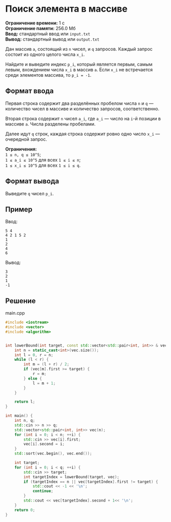 # Поиск элемента в массиве

**Ограничение времени:** 1 с  
**Ограничение памяти:** 256.0 Мб  
**Ввод:** стандартный ввод или `input.txt`  
**Вывод:** стандартный вывод или `output.txt`

Дан массив `a`, состоящий из `n` чисел, и `q` запросов. Каждый запрос состоит из одного целого числа `x_i`.

Найдите и выведите индекс `p_i`, который является первым, самым левым, вхождением числа `x_i` в массив `a`. Если `x_i` не встречается среди элементов массива, то `p_i = -1`.

## Формат ввода

Первая строка содержит два разделённых пробелом числа `n` и `q` — количество чисел в массиве и количество запросов, соответственно.

Вторая строка содержит `n` чисел `a_i`, где `a_i` — число на `i`-й позиции в массиве `a`. Числа разделены пробелами.

Далее идут `q` строк, каждая строка содержит ровно одно число `x_i` — очередной запрос.

**Ограничения:**  
`1 ≤ n, q ≤ 10^5`;  
`1 ≤ a_i ≤ 10^5` для всех `1 ≤ i ≤ n`;  
`1 ≤ x_i ≤ 10^5` для всех `1 ≤ i ≤ q`.

## Формат вывода

Выведите `q` чисел `p_i`.

## Пример

Ввод:
```
5 4
4 2 1 5 2
1
2
4
6
```

Вывод:
```
3
2
1
-1
```
## Решение

main.cpp
```cpp
#include <iostream>
#include <vector>
#include <algorithm>


int lowerBound(int target, const std::vector<std::pair<int, int>> & vec) {
    int n = static_cast<int>(vec.size());
    int l = 0, r = n;
    while (l < r) {
        int m = (l + r) / 2;
        if (vec[m].first >= target) {
            r = m;
        } else {
            l = m + 1;
        }
    }

    return l;
}

int main() {
    int n, q;
    std::cin >> n >> q;
    std::vector<std::pair<int, int>> vec(n);
    for (int i = 0; i < n; ++i) {
        std::cin >> vec[i].first;
        vec[i].second = i;
    }
    std::sort(vec.begin(), vec.end());

    int target;
    for (int i = 0; i < q; ++i) {
        std::cin >> target;
        int targetIndex = lowerBound(target, vec);
        if (targetIndex == n || vec[targetIndex].first != target) {
            std::cout << -1 << '\n';
            continue;
        }
        std::cout << vec[targetIndex].second + 1<< '\n';
    }
    return 0;
}
```
